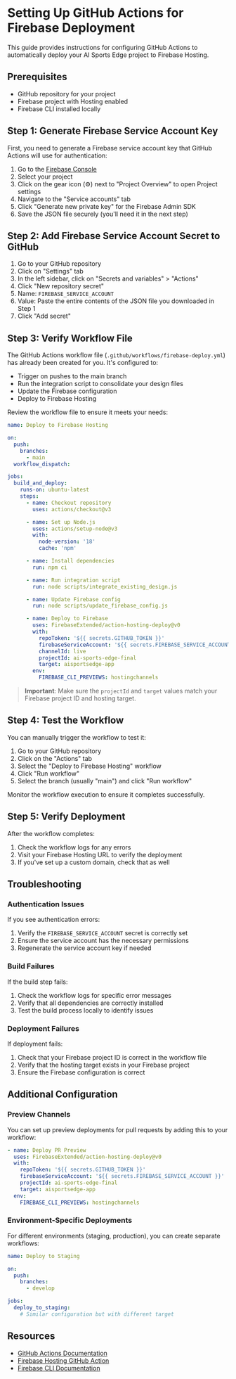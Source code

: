 # Setting Up GitHub Actions for Firebase Deployment

This guide provides instructions for configuring GitHub Actions to automatically deploy your AI Sports Edge project to Firebase Hosting.

## Prerequisites

- GitHub repository for your project
- Firebase project with Hosting enabled
- Firebase CLI installed locally

## Step 1: Generate Firebase Service Account Key

First, you need to generate a Firebase service account key that GitHub Actions will use for authentication:

1. Go to the [Firebase Console](https://console.firebase.google.com/)
2. Select your project
3. Click on the gear icon (⚙️) next to "Project Overview" to open Project settings
4. Navigate to the "Service accounts" tab
5. Click "Generate new private key" for the Firebase Admin SDK
6. Save the JSON file securely (you'll need it in the next step)

## Step 2: Add Firebase Service Account Secret to GitHub

1. Go to your GitHub repository
2. Click on "Settings" tab
3. In the left sidebar, click on "Secrets and variables" > "Actions"
4. Click "New repository secret"
5. Name: `FIREBASE_SERVICE_ACCOUNT`
6. Value: Paste the entire contents of the JSON file you downloaded in Step 1
7. Click "Add secret"

## Step 3: Verify Workflow File

The GitHub Actions workflow file (`.github/workflows/firebase-deploy.yml`) has already been created for you. It's configured to:

- Trigger on pushes to the main branch
- Run the integration script to consolidate your design files
- Update the Firebase configuration
- Deploy to Firebase Hosting

Review the workflow file to ensure it meets your needs:

```yaml
name: Deploy to Firebase Hosting

on:
  push:
    branches:
      - main
  workflow_dispatch:

jobs:
  build_and_deploy:
    runs-on: ubuntu-latest
    steps:
      - name: Checkout repository
        uses: actions/checkout@v3

      - name: Set up Node.js
        uses: actions/setup-node@v3
        with:
          node-version: '18'
          cache: 'npm'

      - name: Install dependencies
        run: npm ci

      - name: Run integration script
        run: node scripts/integrate_existing_design.js

      - name: Update Firebase config
        run: node scripts/update_firebase_config.js

      - name: Deploy to Firebase
        uses: FirebaseExtended/action-hosting-deploy@v0
        with:
          repoToken: '${{ secrets.GITHUB_TOKEN }}'
          firebaseServiceAccount: '${{ secrets.FIREBASE_SERVICE_ACCOUNT }}'
          channelId: live
          projectId: ai-sports-edge-final
          target: aisportsedge-app
        env:
          FIREBASE_CLI_PREVIEWS: hostingchannels
```

> **Important**: Make sure the `projectId` and `target` values match your Firebase project ID and hosting target.

## Step 4: Test the Workflow

You can manually trigger the workflow to test it:

1. Go to your GitHub repository
2. Click on the "Actions" tab
3. Select the "Deploy to Firebase Hosting" workflow
4. Click "Run workflow"
5. Select the branch (usually "main") and click "Run workflow"

Monitor the workflow execution to ensure it completes successfully.

## Step 5: Verify Deployment

After the workflow completes:

1. Check the workflow logs for any errors
2. Visit your Firebase Hosting URL to verify the deployment
3. If you've set up a custom domain, check that as well

## Troubleshooting

### Authentication Issues

If you see authentication errors:

1. Verify the `FIREBASE_SERVICE_ACCOUNT` secret is correctly set
2. Ensure the service account has the necessary permissions
3. Regenerate the service account key if needed

### Build Failures

If the build step fails:

1. Check the workflow logs for specific error messages
2. Verify that all dependencies are correctly installed
3. Test the build process locally to identify issues

### Deployment Failures

If deployment fails:

1. Check that your Firebase project ID is correct in the workflow file
2. Verify that the hosting target exists in your Firebase project
3. Ensure the Firebase configuration is correct

## Additional Configuration

### Preview Channels

You can set up preview deployments for pull requests by adding this to your workflow:

```yaml
- name: Deploy PR Preview
  uses: FirebaseExtended/action-hosting-deploy@v0
  with:
    repoToken: '${{ secrets.GITHUB_TOKEN }}'
    firebaseServiceAccount: '${{ secrets.FIREBASE_SERVICE_ACCOUNT }}'
    projectId: ai-sports-edge-final
    target: aisportsedge-app
  env:
    FIREBASE_CLI_PREVIEWS: hostingchannels
```

### Environment-Specific Deployments

For different environments (staging, production), you can create separate workflows:

```yaml
name: Deploy to Staging

on:
  push:
    branches:
      - develop

jobs:
  deploy_to_staging:
    # Similar configuration but with different target
```

## Resources

- [GitHub Actions Documentation](https://docs.github.com/en/actions)
- [Firebase Hosting GitHub Action](https://github.com/FirebaseExtended/action-hosting-deploy)
- [Firebase CLI Documentation](https://firebase.google.com/docs/cli)